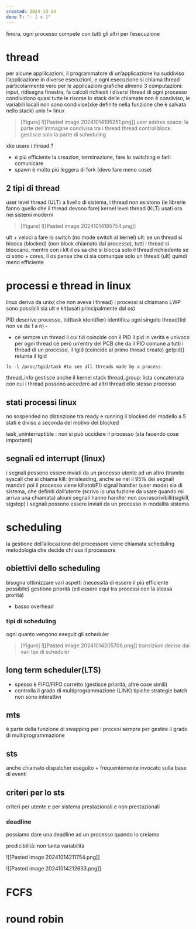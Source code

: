 ```yaml
---
created: 2024-10-14
done ?: "- [ x ]"
---
```

finora, ogni processo compete con tutti gli altri per l’esecuzione
# thread
per alcune applilcazioni, il programmatore di un’applicazione ha suddiviso l’applicazione in diverse esecuzioni, e ogni esecuzione si chiama thread
particolarmente vero per le applicazioni grafiche
almeno 3 computazioni: input, ridisegna finestra, fa calcoli richiesti
i diversi thread di ogni processo condividono quasi tutte le risorse
lo stack delle chiamate non è condiviso, le variabili locali non sono condivise(xke definite nella funzione che è salvata nello stack)
unix != linux

>[!figure] ![[Pasted image 20241014195251.png]]
user addres space: la parte dell’immagine condivisa tra i thread
thread control block: gestisce solo la parte di scheduling

xke usare i thread ? 
- è più efficiente la creazion, terminazione, fare lo switching e farli comunicare
- spawn è molto più leggera di fork (devo fare meno cose)
## 2 tipi di thread
user level thread (ULT) a livello di sistema, i thread non esistono (le librerie fanno quello che il thread devono fare)
kernel level thread (KLT) usati ora nei sistemi moderni

>[!figure] ![[Pasted image 20241014195754.png]]

ult + veloci a fare lo switch (no mode switch al kernel)
ult: se un thread si blocca (blocked) (non block chiamato dal processo), tutti i thread si bloccano, mentre con i klt il os sa che si blocca solo il thread richiedente
 se ci sono + cores, il os pensa che ci sia comunque solo un thread (ult) quindi meno efficiente
# processi e thread in linux
linux deriva da unix( che non aveva i thread)
i processi si chiamano LWP 
sono possibili sia ult e klt(usati principalmente dal os)

PID descrive processo, tid(task identifier) identifica ogni singolo thread(tid non va da 1 a n) -
- cè sempre un thread il cui tid coincide con il PID
	il pid in verità e univoco per ogni thread
	cè però un’entry del PCB che da il PID comune a tutti i thread di un processo, il tgid (coincide al primo thread creato)
	getpid() returna il tgid


```
ls -l /proc/tgid/task #to see all threads made by a process
```

thread_info gestisce anche il kernel stack
thread_group: lista concatenata con cui i thread possono accedere ad altri thread ello stesso processo
## stati processi linux
no sospended
no distinzione tra ready e running 
il blocked del modello a 5 stati è diviso a seconda del motivo del blocked

task_uninterruptible : non si può uccidere il processo (sta facendo cose importanti)
## segnali ed interrupt (linux)
i segnali possono essere inviati da un processo utente ad un altro (tramite syscall che si chiama kill: (misleading, anche se nel il 95% dei segnali mandati poi il processo viene killatobF))
signal handler (user mode) sia di sistema, che definiti dall’utente (scrivo io una fuzione da usare quando mi arriva una chiamata)
alcuni segnali hanno handler non sovrascrivibilli(sigkill, sigstop)
i segnali possono essere inviati da un processo in modalità sistema




# scheduling
la gestione dell’allocazione del processore viene chiamata scheduling
metodologia che decide chi usa il processore
## obiettivi dello scheduling
bisogna ottimizzare vari aspetti (necessità di essere il più efficiente possibile)
gestione priorità (ed essere equi tra processi con la stessa prorità)
- basso overhead
### tipi di scheduling
ogni quanto vengono eseguit gli scheduler
>[!figure] ![[Pasted image 20241014205706.png]]
transizioni decise dai vari tipi di scheduler
## long term scheduler(LTS)
- spesso è FIFO/FIFO corretto (gestisce priorità, altre cose simili)
- controlla il grado di multiprogrammazione (LINK)
 tipiche strategie
 batch non sono interattivi
## mts
è parte della funzione di swapping per i procesi
sempre per gestire il grado di multiprogrammazione
## sts
anche chiamato dispatcher
eseguito + frequentemente
invocato sulla base di eventi
## criteri per lo sts
criteri per utente e per sistema
prestazionali e non prestazionali
### deadline
possiamo dare una deadline ad un processo quando lo creiamo

predicibilità: non tanta variabilità 

![[Pasted image 20241014211754.png]]

![[Pasted image 20241014212633.png]]
# FCFS
# round robin